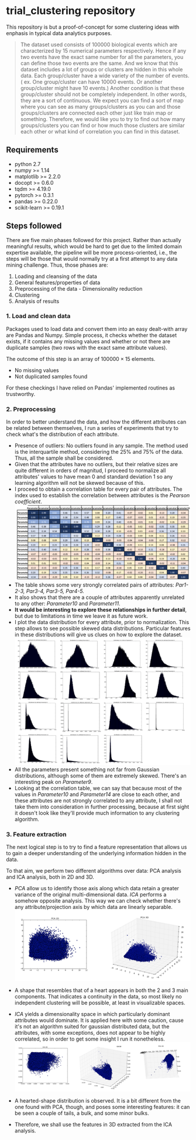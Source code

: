 # trial_clustering repository

This repository is but a proof-of-concept for some clustering ideas with enphasis in typical data analytics purposes.

> The dataset used consists of 100000 biological events which are characterized by 15 numerical parameters respectively. Hence if any two events have the exact same number for all the parameters, you can define those two events are the same. And we know that this dataset includes a lot of groups or clusters are hidden in this whole data. Each group/cluster have a wide variety of the number of events. ( ex. One group/cluster can have 10000 events. Or another group/cluster might have 10 events.) Another condition is that these group/cluster should not be completely independent. In other words, they are a sort of continuous. We expect you can find a sort of map where you can see as many groups/clusters as you can and those groups/clusters are connected each other just like train map or something.
> Therefore, we would like you to try to find out how many groups/clusters you can find or how much those clusters are similar each other or what kind of correlation you can find in this dataset.

## Requirements

- python 2.7
- numpy >= 1.14
- matplotlib >= 2.2.0
- docopt >= 0.6.0
- tqdm >= 4.19.0
- pytorch >= 0.3.1
- pandas >= 0.22.0
- scikit-learn >= 0.19.1

## Steps followed

There are five main phases followed for this project. Rather than actually meaningful results, which would be hard to get due to the limited domain expertise available, the pipeline will be more process-oriented, i.e., the steps will be those that would normally try at a first attempt to any data mining challenge. Thus, those phases are: 

1. Loading and cleansing of the data
2. General features/properties of data
3. Preprocessing of the data - Dimensionality reduction
4. Clustering
5. Analysis of results

### 1. Load and clean data

Packages used to load data and convert them into an easy dealt-with array are Pandas and Numpy. 
Simple process, it checks whether the dataset exists, if it contains any missing values and whether or not there are duplicate samples (two rows with the exact same attribute values).

The outcome of this step is an array of $100000 \times 15$ elements. 

- No missing values
- Not duplicated samples found

For these checkings I have relied on Pandas' implemented routines as trustworthy.

### 2. Preprocessing

In order to better understand the data, and how the different attributes can be related between themselves, I run a series of experiments that try to check what's the distribution of each attribute.
- Presence of outliers: No outliers found in any sample. The method used is the interquartile method, considering the 25% and 75% of the data. Thus, all the sample shall be considered.
- Given that the attributes have no outliers, but their relative sizes are quite different in orders of magnitud, I proceed to normalize all attributes' values to have mean 0 and standard deviation 1 so any learning algorithm will not be skewed because of this.
- I proceed to obtain a correlation table for every pair of attributes. The index used to establish the correlation between attributes is the *Pearson coefficient*.
![correlation table of attributes](/images/correlation_table.png)
- The table shows some very strongly correlated pairs of attributes: *Par1-2-3, Par3-4, Par3-5, Par4-5.*
- It also shows that there are a couple of attributes apparently unrelated to any other: *Parameter10* and *Parameter11*.
- **It would be interesting to explore these relationships in further detail**, but due to limitations in time we leave it as future work.
- I plot the data distribution for every attribute, prior to normalization. This step allows to see possible skewed data distributions. Particular features in these distributions will give us clues on how to explore the dataset.
![distribution table of attributes](/images/distribution_table.png)
- All the parameters present something not far from Gaussian distributions, although some of them are extremely skewed. There's an interesting peak on *Parameter9*.
- Looking at the correlation table, we can say that because most of the values in *Parameter10* and *Parameter14* are close to each other, and these attributes are not strongly correlated to any attribute, I shall not take them into consideration in further processing, because at first sight it doesn't look like they'll provide much information to any clustering algorithm.

### 3. Feature extraction

The next logical step is to try to find a feature representation that allows us to gain a deeper understanding of the underlying information hidden in the data.

To that aim, we perform two different algorithms over data: PCA analysis and ICA analysis, both in 2D and 3D.
- *PCA* allow us to identify those axis along which data retain a greater variance of the original multi-dimensional data. *ICA* performs a somehow opposite analysis. This way we can check whether there's any attribute/projection axis by which data are linearly separable.
![PCA in 2d and 3d](/images/pca.png)

- A shape that resembles that of a heart appears in both the 2 and 3 main components. That indicates a continuity in the data, so most likely no independent clustering will be possible, at least in visualizable spaces.

- *ICA* yields a dimensionality space in which particularly dominant attributes would dominate. It is applied here with some caution, cause it's not an algorithm suited for gaussian distributed data, but the attributes, with some exceptions, does not appear to be highly correlated, so in order to get some insight I run it nonetheless.
![ICA in 2d and 3d](/images/ica.png)

- A hearted-shape distribution is observed. It is a bit different from the one found with PCA, though, and poses some interesting features: it can be seen a couple of tails, a bulk, and some minor bulks. 
- Therefore, we shall use the features in 3D extracted from the ICA analysis.








